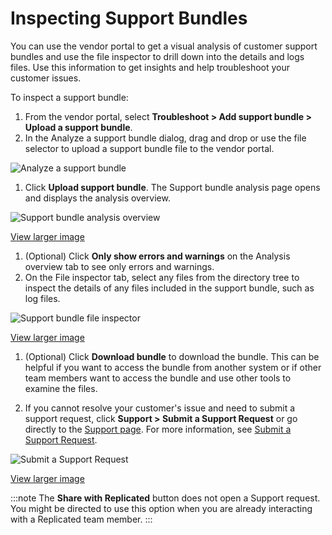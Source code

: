 # Inspecting Support Bundles

You can use the vendor portal to get a visual analysis of customer support bundles and use the file inspector to drill down into the details and logs files. Use this information to get insights and help troubleshoot your customer issues.

To inspect a support bundle:

1. From the vendor portal, select **Troubleshoot > Add support bundle > Upload a support bundle**.
1. In the Analyze a support bundle dialog, drag and drop or use the file selector to upload a support bundle file to the vendor portal.

  ![Analyze a support bundle](/images/support-bundle-analyze.png)

1. Click **Upload support bundle**.
  The Support bundle analysis page opens and displays the analysis overview.

  ![Support bundle analysis overview](/images/support-bundle-analysis-overview.png)

  [View larger image](/images/support-bundle-analysis-overview.png)

1. (Optional) Click **Only show errors and warnings** on the Analysis overview tab to see only errors and warnings.
1. On the File inspector tab, select any files from the directory tree to inspect the details of any files included in the support bundle, such as log files.

  ![Support bundle file inspector](/images/support-bundle-file-inspector.png)

  [View larger image](/images/support-bundle-file-inspector.png)

1. (Optional) Click **Download bundle** to download the bundle. This can be helpful if you want to access the bundle from another system or if other team members want to access the bundle and use other tools to examine the files.

1. If you cannot resolve your customer's issue and need to submit a support request, click **Support > Submit a Support Request** or go directly to the [Support page](https://vendor.replicated.com/support). For more information, see [Submit a Support Request](support-submit-request).

  ![Submit a Support Request](/images/support.png)

  [View larger image](/images/support.png)

  :::note
  The **Share with Replicated** button does not open a Support request. You might be directed to use this option when you are already interacting with a Replicated team member.
  :::

